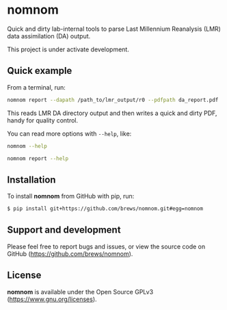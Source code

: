 # nomnom
Quick and dirty lab-internal tools to parse Last Millennium Reanalysis (LMR) data assimilation (DA) output.

This project is under activate development.


## Quick example

From a terminal, run:

```bash
nomnom report --dapath /path_to/lmr_output/r0 --pdfpath da_report.pdf
```

This reads LMR DA directory output and then writes a quick and dirty PDF, handy for quality control.

You can read more options with `--help`, like:

```bash
nomnom --help

nomnom report --help
```


## Installation

To install **nomnom** from GitHub with pip, run:

```bash
$ pip install git+https://github.com/brews/nomnom.git#egg=nomnom
```


## Support and development

Please feel free to report bugs and issues, or view the source code on GitHub (https://github.com/brews/nomnom).


## License

**nomnom** is available under the Open Source GPLv3 (https://www.gnu.org/licenses).